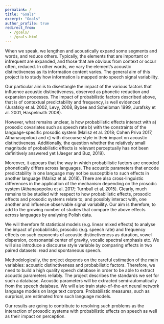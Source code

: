```yaml
---
permalink: /
title: "Goals"
excerpt: "Goals"
author_profile: true
redirect_from: 
  - /goals/
  - /goals.html
---
```


When we speak, we lengthen and acoustically expand some segments and words, and reduce others. Typically, the elements that are important or infrequent are expanded, and those that are obvious from context or occur often, reduced. In other words, we vary the element’s acoustic distinctiveness as its information content varies. The general aim of this project is to study how information is mapped onto speech signal variability. 

Our particular aim is to disentangle the impact of the various factors that influence acoustic distinctiveness, observed as phonetic reduction and expansion processes. The impact of probabilistic factors described above, that is of contextual predictability and frequency, is well evidenced (Jurafsky et al. 2002, Levy, 2008, Bybee and Scheibman 1999, Jurafsky et al. 2001, Haspelmath 2008). 

However, what remains unclear, is how probabilistic effects interact with a) prosodic covariates such as speech rate b) with the constraints of the language-specific prosodic system (Malisz et al. 2018; Cohen Priva 2017, Athanasopolou) and c) with discourse style in their impact on acoustic distinctiveness. Additionally, the question whether the relatively small magnitude of probabilistic effects is relevant perceptually has not been definitively answered yet (Jaeger and Buz, 2019).

Moreover, it appears that the way in which probabilistic factors are encoded phonetically differs across languages. The acoustic parameters that encode predictability in one language may not be susceptible to such effects in another language (Malisz et al. 2018). There are also cross-linguistic differences in the application of the mechanism depending on the prosodic system (Athanasopolou et al. 2017; Turnbull et al. 2015). Clearly, much remains to be studied with respect to how probabilistic effects, prosodic effects and prosodic systems relate to, and possibly interact with, one another and influence observable signal variability. Our aim is therefore, to add to the growing number of studies that compare the above effects across languages by analysing Polish data. 

We will therefore fit statistical models (e.g. linear mixed effects) to analyse the impact of probabilistic, prosodic (e.g. speech rate) and frequency effects on such exponents of acoustic distinctiveness as duration, vowel dispersion, consonantal center of gravity, vocalic spectral emphasis etc. We will also introduce a discourse style variable by comparing effects in two paired datasets: read and spontaneous speech.

Methodologically, the project depends on the careful estimation of the main variables: acoustic distinctiveness and probabilistic factors. Therefore, we need to build a high quality speech database in order to be able to extract acoustic parameters reliably. The project describes the standards we set for such a database. Acoustic parameters will be extracted semi-automatically from the speech database. We will also train state-of-the-art neural network language models on large text corpora.  Probabilistic measures, such as surprisal, are estimated from such language models. 

Our results are going to contribute to resolving such problems as the interaction of prosodic systems with probabilistic effects on speech as well as their impact on perception. 
